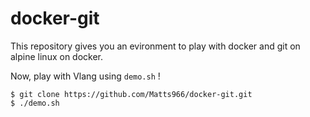 # docker-git

This repository gives you an evironment to play with docker and git on alpine linux on docker.

Now, play with Vlang using `demo.sh` !

```
$ git clone https://github.com/Matts966/docker-git.git
$ ./demo.sh
```
